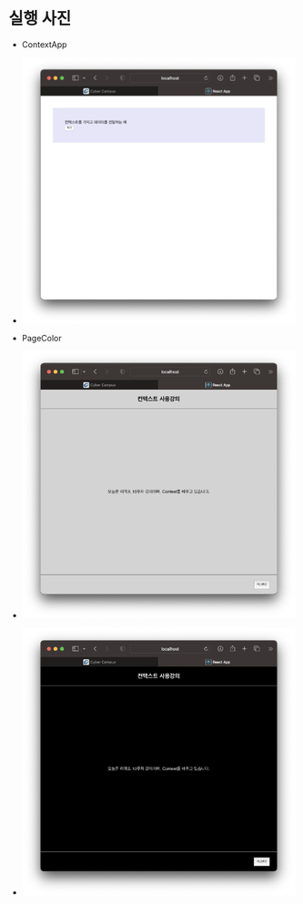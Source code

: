 # 실행 사진

- ContextApp
- ![실행사진](./실행사진/ContextApp.png)

- PageColor
- ![실행사진](./실행사진/PageColor1.png)
- ![실행사진](./실행사진/PageColor2.png)
